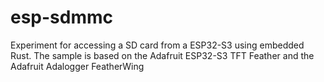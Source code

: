 # esp-sdmmc

Experiment for accessing a SD card from a ESP32-S3 using embedded Rust. The sample is based on the Adafruit ESP32-S3 TFT Feather and the Adafruit Adalogger FeatherWing
